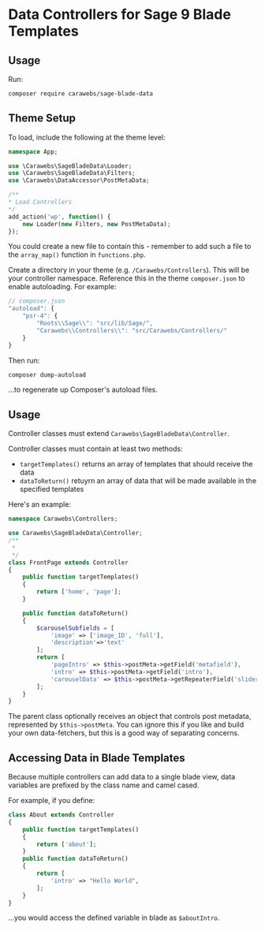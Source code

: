Data Controllers for Sage 9 Blade Templates
===========================================
## Usage
Run:
```bash
composer require carawebs/sage-blade-data
```

## Theme Setup
To load, include the following at the theme level:
```php
namespace App;

use \Carawebs\SageBladeData\Loader;
use \Carawebs\SageBladeData\Filters;
use \Carawebs\DataAccessor\PostMetaData;

/**
* Load Controllers
*/
add_action('wp', function() {
    new Loader(new Filters, new PostMetaData);
});
```

You could create a new file to contain this - remember to add such a file to the `array_map()` function in `functions.php`.

Create a directory in your theme (e.g. `/Carawebs/Controllers`). This will be your controller namespace. Reference this in the theme `composer.json` to enable autoloading. For example:

```js
// composer.json
"autoload": {
    "psr-4": {
        "Roots\\Sage\\": "src/lib/Sage/",
        "Carawebs\\Controllers\\": "src/Carawebs/Controllers/"
    }
}
```
Then run:

```BASH
composer dump-autoload
```
...to regenerate up Composer's autoload files.

## Usage
Controller classes must extend `Carawebs\SageBladeData\Controller`.

Controller classes must contain at least two methods:

- `targetTemplates()` returns an array of templates that should receive the data
- `dataToReturn()` retuyrn an array of data that will be made available in the specified templates

Here's an example:

```php
namespace Carawebs\Controllers;

use Carawebs\SageBladeData\Controller;
/**
 *
 */
class FrontPage extends Controller
{
    public function targetTemplates()
    {
        return ['home', 'page'];
    }

    public function dataToReturn()
    {
        $carouselSubfields = [
            'image' => ['image_ID', 'full'],
            'description'=>'text'
        ];
        return [
            'pageIntro' => $this->postMeta->getField('metafield'),
            'intro' => $this->postMeta->getField('intro'),
            'carouselData' => $this->postMeta->getRepeaterField('slider', $carouselSubfields),
        ];
    }
}
```
The parent class optionally receives an object that controls post metadata, represented by `$this->postMeta`. You can ignore this if you like and build your own data-fetchers, but this is a good way of separating concerns.

## Accessing Data in Blade Templates
Because multiple controllers can add data to a single blade view, data variables are prefixed by the class name and camel cased.

For example, if you define:
```php
class About extends Controller
{
    public function targetTemplates()
    {
        return ['about'];
    }
    public function dataToReturn()
    {
        return [
            'intro' => "Hello World",
        ];
    }
}
```
...you would access the defined variable in blade as `$aboutIntro`.
